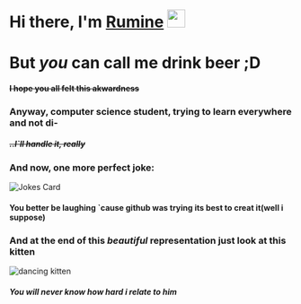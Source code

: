 <h1>Hi there, I'm <a href="https://rum1neshat.ru/" target="_blank">Rumine</a> 
<img src="https://github.com/blackcater/blackcater/raw/main/images/Hi.gif" height="32"/></h1>
<h1>But <i>you</i> can call me drink beer ;D</h1>

<h4><s>I hope you all felt this akwardness</s></h4>

<h3>Anyway, computer science student, trying to learn everywhere and not di-</h3>
<h5><s>..I`ll handle it, really</s><h5>

<h3> And now, one more perfect joke:</h3>

<img  src="https://readme-jokes.vercel.app/api" alt="Jokes Card" />
<h4>You better be laughing `cause github was trying its best to creat it(well i suppose)</h4>

<h3>And at the end of this <i>beautiful</i> representation just look at this kitten</h3>


![dancing kitten](https://user-images.githubusercontent.com/114250490/192084774-af22327e-799c-41e0-87bd-4df4842b6a6f.gif)

  
<h5>You will never know how hard i relate to him</h5>
